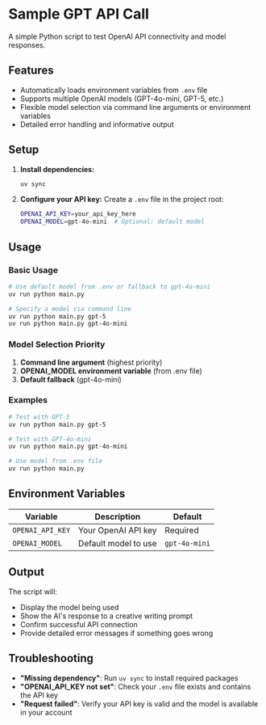 # Sample GPT API Call

A simple Python script to test OpenAI API connectivity and model responses.

## Features

- Automatically loads environment variables from `.env` file
- Supports multiple OpenAI models (GPT-4o-mini, GPT-5, etc.)
- Flexible model selection via command line arguments or environment variables
- Detailed error handling and informative output

## Setup

1. **Install dependencies:**
   ```bash
   uv sync
   ```

2. **Configure your API key:**
   Create a `.env` file in the project root:
   ```bash
   OPENAI_API_KEY=your_api_key_here
   OPENAI_MODEL=gpt-4o-mini  # Optional: default model
   ```

## Usage

### Basic Usage
```bash
# Use default model from .env or fallback to gpt-4o-mini
uv run python main.py

# Specify a model via command line
uv run python main.py gpt-5
uv run python main.py gpt-4o-mini
```

### Model Selection Priority
1. **Command line argument** (highest priority)
2. **OPENAI_MODEL environment variable** (from .env file)
3. **Default fallback** (gpt-4o-mini)

### Examples
```bash
# Test with GPT-5
uv run python main.py gpt-5

# Test with GPT-4o-mini
uv run python main.py gpt-4o-mini

# Use model from .env file
uv run python main.py
```

## Environment Variables

| Variable | Description | Default |
|----------|-------------|---------|
| `OPENAI_API_KEY` | Your OpenAI API key | Required |
| `OPENAI_MODEL` | Default model to use | `gpt-4o-mini` |

## Output

The script will:
- Display the model being used
- Show the AI's response to a creative writing prompt
- Confirm successful API connection
- Provide detailed error messages if something goes wrong

## Troubleshooting

- **"Missing dependency"**: Run `uv sync` to install required packages
- **"OPENAI_API_KEY not set"**: Check your `.env` file exists and contains the API key
- **"Request failed"**: Verify your API key is valid and the model is available in your account

